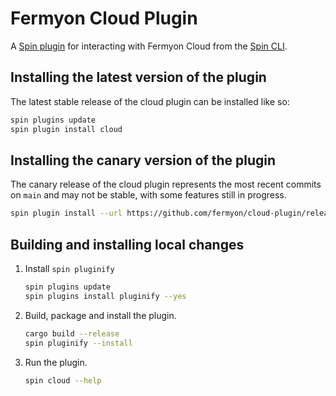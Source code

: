 # Fermyon Cloud Plugin

A [Spin plugin](https://github.com/fermyon/spin-plugins) for interacting with Fermyon Cloud from the [Spin CLI](https://github.com/fermyon/spin).

## Installing the latest version of the plugin

The latest stable release of the cloud plugin can be installed like so:

```sh
spin plugins update
spin plugin install cloud
```

## Installing the canary version of the plugin

The canary release of the cloud plugin represents the most recent commits on `main` and may not be stable, with some features still in progress.

```sh
spin plugin install --url https://github.com/fermyon/cloud-plugin/releases/download/canary/cloud.json
```

## Building and installing local changes

1. Install `spin pluginify`

    ```sh
    spin plugins update
    spin plugins install pluginify --yes
    ```

2. Build, package and install the plugin.

    ```sh
    cargo build --release
    spin pluginify --install
    ```

3. Run the plugin.

    ```sh
    spin cloud --help
    ```
